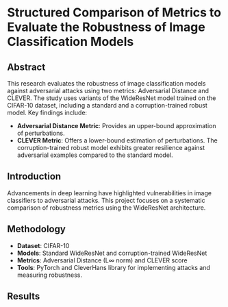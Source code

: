 # Structured Comparison of Metrics to Evaluate the Robustness of Image Classification Models

## Abstract
This research evaluates the robustness of image classification models against adversarial attacks using two metrics: Adversarial Distance and CLEVER. The study uses variants of the WideResNet model trained on the CIFAR-10 dataset, including a standard and a corruption-trained robust model. Key findings include:

- __Adversarial Distance Metric__: Provides an upper-bound approximation of perturbations.
- __CLEVER Metric__: Offers a lower-bound estimation of perturbations.
The corruption-trained robust model exhibits greater resilience against adversarial examples compared to the standard model.

## Introduction
Advancements in deep learning have highlighted vulnerabilities in image classifiers to adversarial attacks. This project focuses on a systematic comparison of robustness metrics using the WideResNet architecture.

## Methodology
- __Dataset__: CIFAR-10
- __Models__: Standard WideResNet and corruption-trained WideResNet
- __Metrics__: Adversarial Distance (L∞ norm) and CLEVER score
- __Tools__: PyTorch and CleverHans library for implementing attacks and measuring robustness.

## Results
